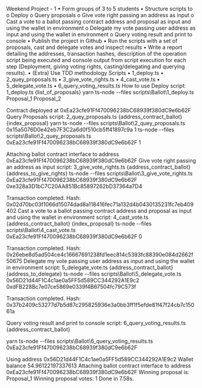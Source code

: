 
Weekend Project - 1
•	Form groups of 3 to 5 students
•	Structure scripts to
o	Deploy
o	Query proposals
o	Give vote right passing an address as input
o	Cast a vote to a ballot passing contract address and proposal as input and using the wallet in environment
o	Delegate my vote passing user address as input and using the wallet in environment
o	Query voting result and print to console
•	Publish the project in Github
•	Run the scripts with a set of proposals, cast and delegate votes and inspect results
•	Write a report detailing the addresses, transaction hashes, description of the operation script being executed and console output from script execution for each step (Deployment, giving voting rights, casting/delegating and querying results).
•	(Extra) Use TDD methodology
Scripts
•	1_deploy.ts
•	2_quey_proposals.ts
•	3_give_vote_rights.ts
•	4_cast_vote.ts
•	5_delegate_vote.ts
•	6_query_voting_results.ts
How to use
Deploy
script: 1_deploy.ts {list_of_proposals}
yarn ts-node --files scripts\Ballot\1_deploy.ts Proposal_1 Proposal_2


 

Contract deployed at 0xEa23cfe91Ff470096238bC68939f380dC9e6b62F
Query Proposals
script: 2_quey_proposals.ts {address_contract_ballot} {index_proposal}
yarn ts-node --files scripts\Ballot\2_quey_proposals.ts 0x15a5076D0e42eb7F3C2a6d0f510cb5ff41897c9a 1 ts-node --files scripts\Ballot\2_quey_proposals.ts 0xEa23cfe91Ff470096238bC68939f380dC9e6b62F 1

 

Attaching ballot contract interface to address 0xEa23cfe91Ff470096238bC68939f380dC9e6b62F
Give vote right passing an address as input
script: 3_give_vote_rights.ts {address_contract_ballot} {address_to_give_rights}
ts-node --files scripts\Ballot\3_give_vote_rights.ts  0xEa23cfe91Ff470096238bC68939f380dC9e6b62F 0xe328a3D1bC7C20AA851Bc85897262bD37364a7D4
 

Transaction completed. Hash: 0x02d70bc03f1066d15074dad8a118416fec71a132d4b0430135231fc7eb409402
Cast a vote to a ballot passing contract address and proposal as input and using the wallet in environment
script: 4_cast_vote.ts {address_contract_ballot} {index_proposal}
ts-node --files scripts\Ballot\4_cast_vote.ts 0xEa23cfe91Ff470096238bC68939f380dC9e6b62F 0




 
Transaction completed. Hash: 0x26ebe8d5ad504ce4c16667691238fd1eec814c5393fc88390e084d2662f50675
Delegate my vote passing user address as input and using the wallet in environment
script: 5_delegate_vote.ts {address_contract_ballot} {address_to_delegate}
ts-node --files scripts\Ballot\5_delegate_vote.ts 0x56D21d44F1C4c1ae0a5FF5d589CC344292A1E9c2 0xdFB228Bc7e07ce5869e0339f4B67504fc79C573f


 

Transaction completed. Hash: 0x37b2409c53277d7b5d87c295825936e3a0bb3ff1f5efde81f47f24cb7c15061a

Query voting result and print to console
script: 6_query_voting_results.ts {address_contract_ballot}

yarn ts-node --files scripts\Ballot\6_query_voting_results.ts 0xEa23cfe91Ff470096238bC68939f380dC9e6b62F

 

Using address 0x56D21d44F1C4c1ae0a5FF5d589CC344292A1E9c2
Wallet balance 54.96122197337613
Attaching ballot contract interface to address 0xEa23cfe91Ff470096238bC68939f380dC9e6b62F
Winning proposal is: Proposal_1
Winning proposal votes: 1
Done in 7.58s.

